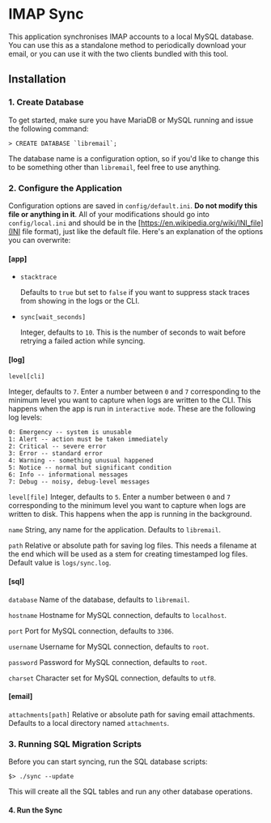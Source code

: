 # IMAP Sync

This application synchronises IMAP accounts to a local MySQL database. You can
use this as a standalone method to periodically download your email, or you can
use it with the two clients bundled with this tool.

## Installation

### 1. Create Database

To get started, make sure you have MariaDB or MySQL running and issue the
following command:

    > CREATE DATABASE `libremail`;

The database name is a configuration option, so if you'd like to change this to
be something other than `libremail`, feel free to use anything.

### 2. Configure the Application

Configuration options are saved in `config/default.ini`. **Do not modify this
file or anything in it**. All of your modifications should go into
`config/local.ini` and should be in the
[https://en.wikipedia.org/wiki/INI_file](INI file format), just like the default
file. Here's an explanation of the options you can overwrite:

#### [app]

* `stacktrace`

  Defaults to `true` but set to `false` if you want to suppress stack traces from
showing in the logs or the CLI.

* `sync[wait_seconds]`

  Integer, defaults to `10`. This is the number of seconds to wait before retrying
a failed action while syncing.

#### [log]

`level[cli]`

Integer, defaults to `7`. Enter a number between `0` and `7` corresponding to
the minimum level you want to capture when logs are written to the CLI. This
happens when the app is run in `interactive mode`. These are the following log
levels:

    0: Emergency -- system is unusable
    1: Alert -- action must be taken immediately
    2: Critical -- severe error
    3: Error -- standard error
    4: Warning -- something unusual happened
    5: Notice -- normal but significant condition
    6: Info -- informational messages
    7: Debug -- noisy, debug-level messages

`level[file]`
Integer, defaults to `5`. Enter a number between `0` and `7` corresponding to
the minimum level you want to capture when logs are written to disk. This
happens when the app is running in the background.

`name`
String, any name for the application. Defaults to `libremail`.

`path`
Relative or absolute path for saving log files. This needs a filename at the end
which will be used as a stem for creating timestamped log files. Default value
is `logs/sync.log`.

#### [sql]

`database`
Name of the database, defaults to `libremail`.

`hostname`
Hostname for MySQL connection, defaults to `localhost`.

`port`
Port for MySQL connection, defaults to `3306`.

`username`
Username for MySQL connection, defaults to `root`.

`password`
Password for MySQL connection, defaults to `root`.

`charset`
Character set for MySQL connection, defaults to `utf8`.

#### [email]

`attachments[path]`
Relative or absolute path for saving email attachments. Defaults to a local
directory named `attachments`.

### 3. Running SQL Migration Scripts

Before you can start syncing, run the SQL database scripts:

    $> ./sync --update

This will create all the SQL tables and run any other database operations.

#### 4. Run the Sync

